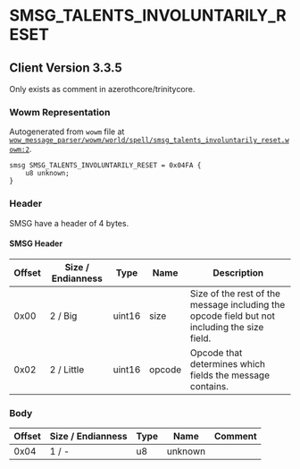 # SMSG_TALENTS_INVOLUNTARILY_RESET

## Client Version 3.3.5

Only exists as comment in azerothcore/trinitycore.

### Wowm Representation

Autogenerated from `wowm` file at [`wow_message_parser/wowm/world/spell/smsg_talents_involuntarily_reset.wowm:2`](https://github.com/gtker/wow_messages/tree/main/wow_message_parser/wowm/world/spell/smsg_talents_involuntarily_reset.wowm#L2).
```rust,ignore
smsg SMSG_TALENTS_INVOLUNTARILY_RESET = 0x04FA {
    u8 unknown;
}
```
### Header

SMSG have a header of 4 bytes.

#### SMSG Header

| Offset | Size / Endianness | Type   | Name   | Description |
| ------ | ----------------- | ------ | ------ | ----------- |
| 0x00   | 2 / Big           | uint16 | size   | Size of the rest of the message including the opcode field but not including the size field.|
| 0x02   | 2 / Little        | uint16 | opcode | Opcode that determines which fields the message contains.|

### Body

| Offset | Size / Endianness | Type | Name | Comment |
| ------ | ----------------- | ---- | ---- | ------- |
| 0x04 | 1 / - | u8 | unknown |  |

